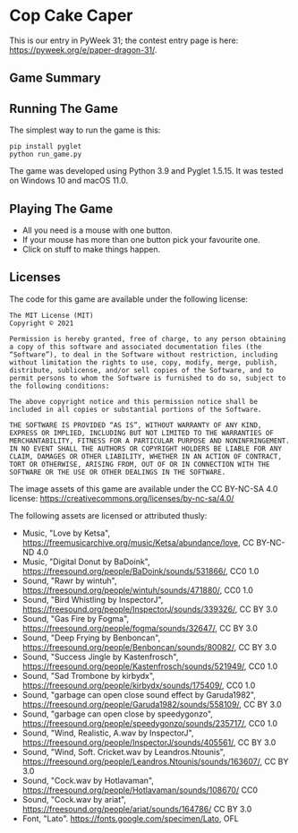 # Cop Cake Caper

This is our entry in PyWeek 31; the contest entry page is here: https://pyweek.org/e/paper-dragon-31/.


## Game Summary



## Running The Game

The simplest way to run the game is this:

```
pip install pyglet
python run_game.py
```

The game was developed using Python 3.9 and Pyglet 1.5.15. It was tested on Windows 10 and macOS 11.0.


## Playing The Game

- All you need is a mouse with one button.
- If your mouse has more than one button pick your favourite one.
- Click on stuff to make things happen.


## Licenses

The code for this game are available under the following license:

```
The MIT License (MIT)
Copyright © 2021

Permission is hereby granted, free of charge, to any person obtaining a copy of this software and associated documentation files (the “Software”), to deal in the Software without restriction, including without limitation the rights to use, copy, modify, merge, publish, distribute, sublicense, and/or sell copies of the Software, and to permit persons to whom the Software is furnished to do so, subject to the following conditions:

The above copyright notice and this permission notice shall be included in all copies or substantial portions of the Software.

THE SOFTWARE IS PROVIDED “AS IS”, WITHOUT WARRANTY OF ANY KIND, EXPRESS OR IMPLIED, INCLUDING BUT NOT LIMITED TO THE WARRANTIES OF MERCHANTABILITY, FITNESS FOR A PARTICULAR PURPOSE AND NONINFRINGEMENT. IN NO EVENT SHALL THE AUTHORS OR COPYRIGHT HOLDERS BE LIABLE FOR ANY CLAIM, DAMAGES OR OTHER LIABILITY, WHETHER IN AN ACTION OF CONTRACT, TORT OR OTHERWISE, ARISING FROM, OUT OF OR IN CONNECTION WITH THE SOFTWARE OR THE USE OR OTHER DEALINGS IN THE SOFTWARE.
```

The image assets of this game are available under the CC BY-NC-SA 4.0 license: https://creativecommons.org/licenses/by-nc-sa/4.0/

The following assets are licensed or attributed thusly:

- Music, "Love by Ketsa", https://freemusicarchive.org/music/Ketsa/abundance/love, CC BY-NC-ND 4.0
- Music, "Digital Donut by BaDoink", https://freesound.org/people/BaDoink/sounds/531866/, CC0 1.0
- Sound, "Rawr by wintuh", https://freesound.org/people/wintuh/sounds/471880/, CC0 1.0
- Sound, "Bird Whistling by InspectorJ", https://freesound.org/people/InspectorJ/sounds/339326/, CC BY 3.0
- Sound, "Gas Fire by Fogma", https://freesound.org/people/fogma/sounds/32647/, CC BY 3.0
- Sound, "Deep Frying by Benboncan", https://freesound.org/people/Benboncan/sounds/80082/, CC BY 3.0
- Sound, "Success Jingle by Kastenfrosch", https://freesound.org/people/Kastenfrosch/sounds/521949/, CC0 1.0
- Sound, "Sad Trombone by kirbydx", https://freesound.org/people/kirbydx/sounds/175409/, CC0 1.0
- Sound, "garbage can open close sound effect by Garuda1982", https://freesound.org/people/Garuda1982/sounds/558109/, CC BY 3.0
- Sound, "garbage can open close by speedygonzo", https://freesound.org/people/speedygonzo/sounds/235717/, CC0 1.0
- Sound, "Wind, Realistic, A.wav by InspectorJ", https://freesound.org/people/InspectorJ/sounds/405561/, CC BY 3.0
- Sound, "Wind, Soft. Cricket.wav by Leandros.Ntounis", https://freesound.org/people/Leandros.Ntounis/sounds/163607/, CC BY 3.0
- Sound, "Cock.wav by Hotlavaman", https://freesound.org/people/Hotlavaman/sounds/108670/ CC0
- Sound, "Cock.wav by ariat", https://freesound.org/people/ariat/sounds/164786/ CC BY 3.0
- Font, "Lato". https://fonts.google.com/specimen/Lato, OFL
